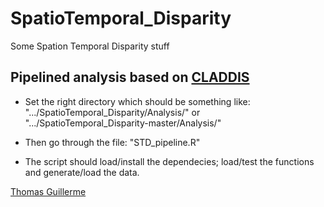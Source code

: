 SpatioTemporal_Disparity
========================

Some Spation Temporal Disparity stuff

Pipelined analysis based on [CLADDIS](https://github.com/graemetlloyd/Claddis)
-------

* Set the right directory which should be something like:
    ".../SpatioTemporal_Disparity/Analysis/"
or
    ".../SpatioTemporal_Disparity-master/Analysis/"

* Then go through the file:
   "STD_pipeline.R"

* The script should load/install the dependecies; load/test the functions and generate/load the data.

[Thomas Guillerme](http://tguillerme.github.io)
